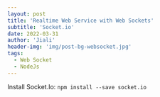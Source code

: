 ```yaml
---
layout: post
title: 'Realtime Web Service with Web Sockets'
subtitle: 'Socket.io'
date: 2022-03-31
author: 'Jiali'
header-img: 'img/post-bg-websocket.jpg'
tags:
  - Web Socket
  - NodeJs
---
```


Install Socket.Io: `npm install --save socket.io`
